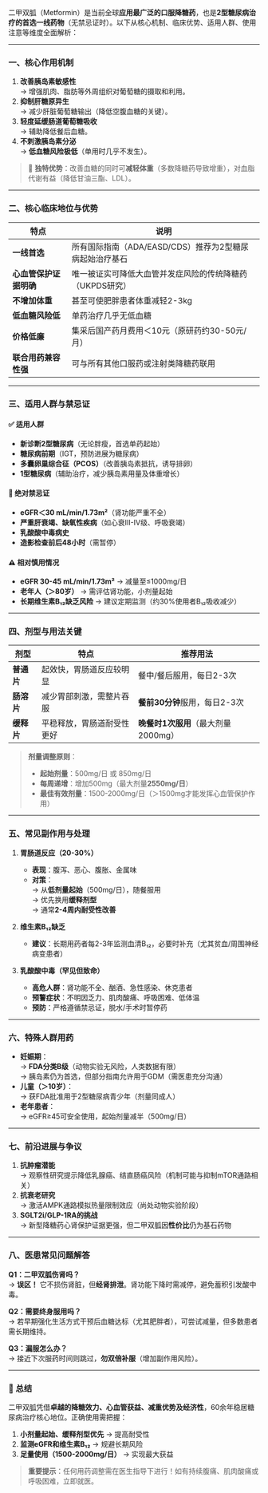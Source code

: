 二甲双胍（Metformin）是当前全球**应用最广泛的口服降糖药**，也是**2型糖尿病治疗的首选一线药物**（无禁忌证时）。以下从核心机制、临床优势、适用人群、使用注意等维度全面解析：

---

### 一、核心作用机制
1. **改善胰岛素敏感性**  
   → 增强肌肉、脂肪等外周组织对葡萄糖的摄取和利用。  
2. **抑制肝糖原异生**  
   → 减少肝脏葡萄糖输出（降低空腹血糖的关键）。  
3. **轻度延缓肠道葡萄糖吸收**  
   → 辅助降低餐后血糖。  
4. **不刺激胰岛素分泌**  
   → **低血糖风险极低**（单用时几乎不发生）。  

> 📌 **独特优势**：改善血糖的同时可**减轻体重**（多数降糖药导致增重），对血脂代谢有益（降低甘油三酯、LDL）。

---

### 二、核心临床地位与优势

| **特点**                | **说明**                                                                 |
|-------------------------|--------------------------------------------------------------------------|
| **一线首选**            | 所有国际指南（ADA/EASD/CDS）推荐为2型糖尿病起始治疗基石                     |
| **心血管保护证据明确**  | 唯一被证实可降低大血管并发症风险的传统降糖药（UKPDS研究）                   |
| **不增加体重**          | 甚至可使肥胖患者体重减轻2-3kg                                            |
| **低血糖风险低**        | 单药治疗几乎无低血糖                                                    |
| **价格低廉**            | 集采后国产药月费用＜10元（原研药约30-50元/月）                             |
| **联合用药兼容性强**    | 可与所有其他口服药或注射类降糖药联用                                      |

---

### 三、适用人群与禁忌证
#### **✅ 适用人群**  
- **新诊断2型糖尿病**（无论胖瘦，首选单药起始）  
- **糖尿病前期**（IGT，预防进展为糖尿病）  
- **多囊卵巢综合征（PCOS）**（改善胰岛素抵抗，诱导排卵）  
- **1型糖尿病**（辅助治疗，减少胰岛素用量及体重增长）  

#### **🚫 绝对禁忌证**  
- **eGFR＜30 mL/min/1.73m²**（肾功能严重不全）  
- **严重肝衰竭、缺氧性疾病**（如心衰III-IV级、呼吸衰竭）  
- **乳酸酸中毒病史**  
- **造影检查前后48小时**（需暂停）  

#### **⚠️ 相对慎用情况**  
- **eGFR 30-45 mL/min/1.73m²** → 减量至≤1000mg/日  
- **老年人（＞80岁）** → 需评估肾功能，小剂量起始  
- **长期维生素B₁₂缺乏风险** → 建议定期监测（约30%使用者B₁₂吸收减少）  

---

### 四、剂型与用法关键

| **剂型**       | **特点**                              | **推荐用法**                     |
|----------------|---------------------------------------|----------------------------------|
| **普通片**     | 起效快，胃肠道反应较明显              | 餐中/餐后服用，每日2-3次         |
| **肠溶片**     | 减少胃部刺激，需整片吞服              | **餐前30分钟**服用，每日2-3次    |
| **缓释片**     | 平稳释放，胃肠道耐受性更好            | **晚餐时1次服用**（最大剂量2000mg） |

> **剂量调整原则**：  
> - **起始剂量**：500mg/日 或 850mg/日  
> - **每周递增**：增加500mg（最大剂量**2550mg/日**）  
> - **最佳有效剂量**：1500-2000mg/日（＞1500mg才能发挥心血管保护作用）  

---

### 五、常见副作用与处理
1. **胃肠道反应（20-30%）**  
   - **表现**：腹泻、恶心、腹胀、金属味  
   - **对策**：  
     → 从**低剂量起始**（500mg/日），随餐服用  
     → 优先换用**缓释剂型**  
     → 通常**2-4周内耐受性改善**  

2. **维生素B₁₂缺乏**  
   - **建议**：长期用药者每2-3年监测血清B₁₂，必要时补充（尤其贫血/周围神经病变患者）  

3. **乳酸酸中毒（罕见但致命）**  
   - **高危人群**：肾功能不全、酗酒、急性感染、休克患者  
   - **预警症状**：不明因乏力、肌肉酸痛、呼吸困难、低体温  
   - **预防**：严格遵循禁忌证，脱水/手术时暂停药  

---

### 六、特殊人群用药
- **妊娠期**：  
  → **FDA分类B级**（动物实验无风险，人类数据有限）  
  → 胰岛素仍为首选，但部分指南允许用于GDM（需医患充分沟通）  
- **儿童（＞10岁）**：  
  → 获FDA批准用于2型糖尿病青少年（剂量同成人）  
- **老年患者**：  
  → eGFR≥45可安全使用，起始剂量减半（500mg/日）  

---

### 七、前沿进展与争议
1. **抗肿瘤潜能**  
   → 观察性研究提示降低乳腺癌、结直肠癌风险（机制可能与抑制mTOR通路相关）  
2. **抗衰老研究**  
   → 激活AMPK通路模拟热量限制效应（尚处动物实验阶段）  
3. **SGLT2i/GLP-1RA的挑战**  
   → 新型降糖药心肾保护证据更强，但二甲双胍因**性价比**仍为基石药物  

---

### 八、医患常见问题解答
**Q1：二甲双胍伤肾吗？**  
→ **误区！** 它不损伤肾脏，但**经肾排泄**。肾功能下降时需减停，避免蓄积引发酸中毒。  

**Q2：需要终身服用吗？**  
→ 若早期强化生活方式干预后血糖达标（尤其肥胖者），可尝试减量，但多数患者需长期维持。  

**Q3：漏服怎么办？**  
→ 接近下次服药时间则跳过，**勿双倍补服**（增加副作用风险）。  

---

### **💎 总结**  
二甲双胍凭借**卓越的降糖效力、心血管获益、减重优势及经济性**，60余年稳居糖尿病治疗核心地位。正确使用需把握：  
1. **小剂量起始、缓释剂型优先** → 提高耐受性  
2. **监测eGFR和维生素B₁₂** → 规避长期风险  
3. **足量使用（1500-2000mg/日）** → 实现最大获益  

> **重要提示**：任何用药调整需在医生指导下进行！如有持续腹痛、肌肉酸痛或呼吸困难，立即就医。
